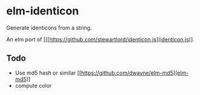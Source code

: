 # elm-identicon
Generate identicons from a string.

An elm port of [[[https://github.com/stewartlord/identicon.js](identicon.js)].

## Todo
- Use md5 hash or similar [[https://github.com/dwayne/elm-md5](elm-md5)]
- compute color
